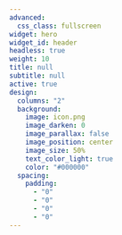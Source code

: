```yaml
---
advanced:
  css_class: fullscreen
widget: hero
widget_id: header
headless: true
weight: 10
title: null
subtitle: null
active: true
design:
  columns: "2"
  background:
    image: icon.png
    image_darken: 0
    image_parallax: false
    image_position: center
    image_size: 50%
    text_color_light: true
    color: "#000000"
  spacing:
    padding:
      - "0"
      - "0"
      - "0"
      - "0"
---
```

